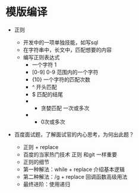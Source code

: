 # 模版编译

- 正则
  - 开发中的一项单独技能，如写sql
  - 在字符串中，长文中，匹配想要的内容
  - 编写正则表达式
    - 一个字符 1
    - [0-9] 0-9 范围内的一个字符
    - {10} 一个字符的匹配次数
    - ^ 开头匹配
    - $ 匹配的结尾
    - + 贪婪匹配 一次或多次
    - * 0次或多次

- 百度面试题，了解面试官的内心思考，为何出此题？
  - 正则 + replace
  - 百度的当家热门技术 正则 和git 一样重要
  - 正则的细节 
  - 第一种解法：while + replace 介绍基本逻辑
  - 第二种解法：/g + replace 回调函数高级用法
  - 最终进阶：使用递归 